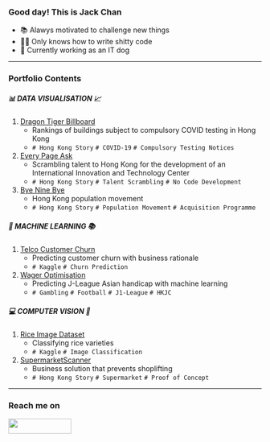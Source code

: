 ### Good day! This is Jack Chan
- 📚 Alawys motivated to challenge new things
- ✍🏻 Only knows how to write shitty code
- 🐶 Currently working as an IT dog


---
### Portfolio Contents
##### 📊 DATA VISUALISATION 📈
1. [Dragon Tiger Billboard](https://github.com/Jack-cky/Hong-Kong-Story/tree/main/01-Dragon-Tiger-Billboard)
    - Rankings of buildings subject to compulsory COVID testing in Hong Kong
    - `# Hong Kong Story` `# COVID-19` `# Compulsory Testing Notices`
2. [Every Page Ask](https://github.com/Jack-cky/Hong-Kong-Story/tree/main/02-Every-Page-Ask)
    - Scrambling talent to Hong Kong for the development of an International Innovation and Technology Center
    - `# Hong Kong Story` `# Talent Scrambling` `# No Code Development`
3. [Bye Nine Bye](https://github.com/Jack-cky/Hong-Kong-Story/tree/main/03-Bye-Nine-Bye)
    - Hong Kong population movement
    - `# Hong Kong Story` `# Population Movement` `# Acquisition Programme`


##### 🤖 MACHINE LEARNING 📚
1. [Telco Customer Churn](https://www.kaggle.com/code/jackkyc/55-roi-never-gonna-let-you-churn)
    - Predicting customer churn with business rationale
    - `# Kaggle` `# Churn Prediction`
2. [Wager Optimisation](https://github.com/Jack-cky/Wager-Optimisation)
    - Predicting J-League Asian handicap with machine learning
    - `# Gambling` `# Football` `# J1-League` `# HKJC`


##### 💻 COMPUTER VISION 👀
1. [Rice Image Dataset](https://www.kaggle.com/code/jackkyc/rice-image-classification-100-accuracy)
    - Classifying rice varieties
    - `# Kaggle` `# Image Classification`
2. [SupermarketScanner](https://github.com/Jack-cky/SupermarketScanner)
    - Business solution that prevents shoplifting
    - `# Hong Kong Story` `# Supermarket` `# Proof of Concept`


---
### Reach me on
<div>
  <a href="https://www.linkedin.com/in/jack-cky">
    <img src="https://img.shields.io/badge/LinkedIn-0077B5?style=for-the-badge&logo=linkedin&logoColor=white" height="30" width="125px">
  </a>
</div>
